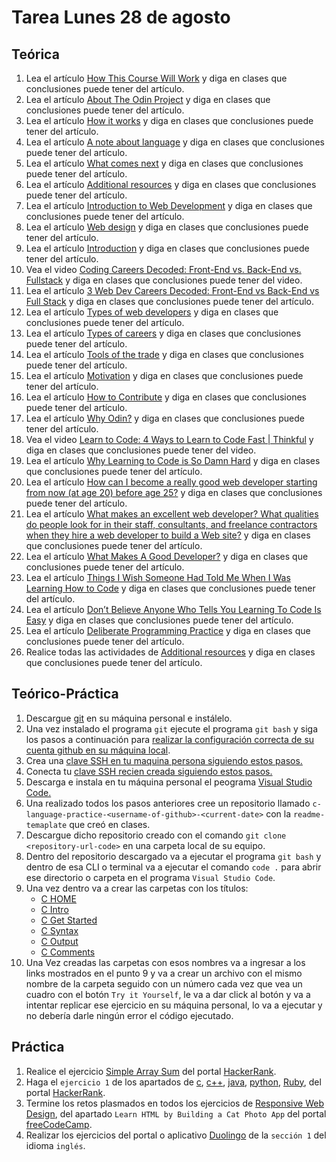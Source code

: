 # Tarea Lunes 28 de agosto

## Teórica

1. Lea el artículo [How This Course Will Work](https://www.theodinproject.com/lessons/foundations-how-this-course-will-work) y diga en clases que conclusiones puede tener del artículo.
2. Lea el artículo [About The Odin Project](https://www.theodinproject.com/lessons/foundations-how-this-course-will-work#introduction) y diga en clases que conclusiones puede tener del artículo.
3. Lea el artículo [How it works](https://www.theodinproject.com/lessons/foundations-how-this-course-will-work#how-it-works) y diga en clases que conclusiones puede tener del artículo.
4. Lea el artículo [A note about language](https://www.theodinproject.com/lessons/foundations-how-this-course-will-work#a-note-about-language) y diga en clases que conclusiones puede tener del artículo.
5. Lea el artículo [What comes next](https://www.theodinproject.com/lessons/foundations-how-this-course-will-work#what-comes-next) y diga en clases que conclusiones puede tener del artículo.
6. Lea el artículo [Additional resources](https://www.theodinproject.com/lessons/foundations-how-this-course-will-work#additional-resources) y diga en clases que conclusiones puede tener del artículo.
7. Lea el artículo [Introduction to Web Development](https://www.theodinproject.com/lessons/foundations-introduction-to-web-development) y diga en clases que conclusiones puede tener del artículo.
8. Lea el artículo [Web design](https://en.wikipedia.org/wiki/Web_design) y diga en clases que conclusiones puede tener del artículo.
9. Lea el artículo [Introduction](https://www.theodinproject.com/lessons/foundations-introduction-to-web-development#introduction) y diga en clases que conclusiones puede tener del artículo.
10. Vea el video [Coding Careers Decoded: Front-End vs. Back-End vs. Fullstack](https://www.youtube.com/watch?v=CgGyAEVCODM&ab_channel=Udacity) y diga en clases que conclusiones puede tener del video.
11. Lea el artículo [3 Web Dev Careers Decoded: Front-End vs Back-End vs Full Stack](https://www.udacity.com/blog/2020/12/front-end-vs-back-end-vs-full-stack-web-developers.html) y diga en clases que conclusiones puede tener del artículo.
12. Lea el artículo [Types of web developers](https://www.theodinproject.com/lessons/foundations-introduction-to-web-development#types-of-web-developers) y diga en clases que conclusiones puede tener del artículo.
13. Lea el artículo [Types of careers](https://www.theodinproject.com/lessons/foundations-introduction-to-web-development#types-of-careers) y diga en clases que conclusiones puede tener del artículo.
14. Lea el artículo [Tools of the trade](https://www.theodinproject.com/lessons/foundations-introduction-to-web-development#tools-of-the-trade) y diga en clases que conclusiones puede tener del artículo.
15. Lea el artículo [Motivation](https://www.theodinproject.com/lessons/foundations-introduction-to-web-development#motivation) y diga en clases que conclusiones puede tener del artículo.
16. Lea el artículo [How to Contribute](https://www.theodinproject.com/contributing) y diga en clases que conclusiones puede tener del artículo.
17. Lea el artículo [Why Odin?](https://www.theodinproject.com/lessons/foundations-introduction-to-web-development#why-odin) y diga en clases que conclusiones puede tener del artículo.
18. Vea el video [Learn to Code: 4 Ways to Learn to Code Fast | Thinkful](https://www.youtube.com/watch?v=xv_viTuyrHw&t=1s&ab_channel=Thinkful) y diga en clases que conclusiones puede tener del video.
19. Lea el artículo [Why Learning to Code is So Damn Hard](https://www.youtube.com/watch?v=xv_viTuyrHw&t=1s&ab_channel=Thinkful) y diga en clases que conclusiones puede tener del artículo.
20. Lea el artículo [How can I become a really good web developer starting from now (at age 20) before age 25?](https://www.quora.com/Computer-Programming/How-can-I-become-a-really-good-web-developer-starting-from-now-at-age-20-before-age-25) y diga en clases que conclusiones puede tener del artículo.
21. Lea el artículo [What makes an excellent web developer? What qualities do people look for in their staff, consultants, and freelance contractors when they hire a web developer to build a Web site?](https://www.quora.com/What-makes-an-excellent-web-developer-What-qualities-do-people-look-for-in-their-staff-consultants-and-freelance-contractors-when-they-hire-a-web-developer-to-build-a-Web-site) y diga en clases que conclusiones puede tener del artículo.
22. Lea el artículo [What Makes A Good Developer?](http://jaredthenerd.com/2013/05/What-Makes-A-Good-Developer/) y diga en clases que conclusiones puede tener del artículo.
23. Lea el artículo [Things I Wish Someone Had Told Me When I Was Learning How to Code](https://www.freecodecamp.org/news/things-i-wish-someone-had-told-me-when-i-was-learning-how-to-code-565fc9dcb329/) y diga en clases que conclusiones puede tener del artículo.
24. Lea el artículo [Don’t Believe Anyone Who Tells You Learning To Code Is Easy](https://techcrunch.com/2014/05/24/dont-believe-anyone-who-tells-you-learning-to-code-is-easy/) y diga en clases que conclusiones puede tener del artículo.
25. Lea el artículo [Deliberate Programming Practice](https://codequizzes.wordpress.com/2013/04/28/deliberate-programming-practice/) y diga en clases que conclusiones puede tener del artículo.
26. Realice todas las actividades de [Additional resources](https://codequizzes.wordpress.com/2013/04/28/deliberate-programming-practice/) y diga en clases que conclusiones puede tener del artículo.

## Teórico-Práctica

1. Descargue [git](https://git-scm.com/) en su máquina personal e instálelo.
2. Una vez instalado el programa `git` ejecute el programa `git bash` y siga los pasos a continuación para [realizar la configuración correcta de su cuenta github en su máquina local](https://www.theodinproject.com/lessons/foundations-setting-up-git#step-22-setup-git).
3. Crea una [clave SSH en tu maquina persona siguiendo estos pasos.](https://www.theodinproject.com/lessons/foundations-setting-up-git#step-23-create-an-ssh-key)
4. Conecta tu [clave SSH recien creada siguiendo estos pasos.](https://www.theodinproject.com/lessons/foundations-setting-up-git#step-24-link-your-ssh-key-with-github)
5. Descarga e instala en tu máquina personal el peograma [Visual Studio Code.](https://code.visualstudio.com/)
6. Una realizado todos los pasos anteriores cree un repositorio llamado `c-language-practice-<username-of-github>-<current-date>` con la `readme-temaplate` que creó en clases.
7. Descargue dicho repositorio creado con el comando `git clone <repository-url-code>` en una carpeta local de su equipo.
8. Dentro del repositorio descargado va a ejecutar el programa `git bash` y dentro de esa CLI o terminal va a ejecutar el comando `code .` para abrir ese directorio o carpeta en el programa `Visual Studio Code`.
9. Una vez dentro va a crear las carpetas con los títulos:
   - [C HOME](https://www.w3schools.com/c/index.php)
   - [C Intro](https://www.w3schools.com/c/c_intro.php)
   - [C Get Started](https://www.w3schools.com/c/c_getstarted.php)
   - [C Syntax](https://www.w3schools.com/c/c_syntax.php)
   - [C Output](https://www.w3schools.com/c/c_output.php)
   - [C Comments](https://www.w3schools.com/c/c_comments.php)
10. Una Vez creadas las carpetas con esos nombres va a ingresar a los links mostrados en el punto 9 y va a crear un archivo con el mismo nombre de la carpeta seguido con un número cada vez que vea un cuadro con el botón `Try it Yourself`, le va a dar click al botón y va a intentar replicar ese ejercicio en su máquina personal, lo va a ejecutar y no debería darle ningún error el código ejecutado.

## Práctica

1. Realice el ejercicio [Simple Array Sum](https://www.hackerrank.com/challenges/simple-array-sum/problem?isFullScreen=true) del portal [HackerRank](https://www.hackerrank.com/dashboard).
2. Haga el `ejercicio 1` de los apartados de [c](https://www.hackerrank.com/domains/c), [c++](https://www.hackerrank.com/domains/cpp), [java](https://www.hackerrank.com/domains/java), [python](https://www.hackerrank.com/domains/python), [Ruby](https://www.hackerrank.com/domains/ruby), del portal [HackerRank](https://www.hackerrank.com/dashboard).
3. Termine los retos plasmados en todos los ejercicios de [Responsive Web Design](https://www.freecodecamp.org/learn/2022/responsive-web-design/), del apartado `Learn HTML by Building a Cat Photo App` del portal [freeCodeCamp](https://www.freecodecamp.org/learn/).
4. Realizar los ejercicios del portal o aplicativo [Duolingo](https://www.duolingo.com/learn) de la `sección 1` del idioma `inglés`.
